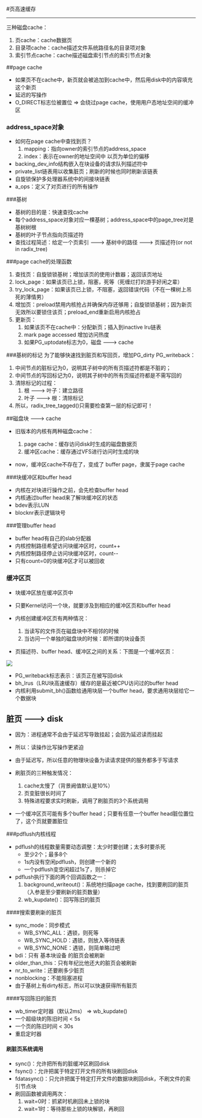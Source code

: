 #页高速缓存

----------
三种磁盘cache：

1. 页cache：cache数据页
2. 目录项cache：cache描述文件系统路径名的目录项对象
3. 索引节点cache：cache描述磁盘索引节点的索引节点对象

##page cache
- 如果页不在cache中，新页就会被追加到cache中，然后用disk中的内容填充这个新页
- 延迟的写操作
- O_DIRECT标志位被置位 => 会绕过page cache，使用用户态地址空间的缓冲区

### address_space对象
- 如何在page cache中查找到页？
	1. mapping：指向owner的索引节点的address_space
	2. index：表示在owner的地址空间中 以页为单位的偏移
- backing\_dev\_info结构嵌入在块设备的请求队列描述符中
- private_list链表用以收集脏页；刷新的时候也同时刷新该链表
- 自旋锁保护多处理器系统中的间接块链表
- a_ops：定义了对页进行的所有操作

###基树
- 基树的目的是：快速查找cache
- 每个address_space对象对应一棵基树；address_space中的page_tree对是基树树根
- 基树的叶子节点指向页描述符
- 查找过程简述：给定一个页索引 ---> 基树中的路径 ---> 页描述符(or not in radix_tree)

###page cache的处理函数

1. 查找页：自旋锁锁基树；增加该页的使用计数器；返回该页地址
2. lock\_page：如果该页已上锁，阻塞，死等（死缠烂打的游手好闲之辈）
3. try\_lock\_page：如果该页已上锁，不阻塞，返回错误代码（不在一棵树上吊死的薄情男）
4. 增加页：preload禁用内核抢占并确保内存还够用；自旋锁锁基树；因为新页无效所以要锁住该页；preload\_end重新启用内核抢占
5. 更新页：
	1. 如果该页不在cache中：分配新页；插入到inactive lru链表
	2. mark page accessed 增加访问热度
	3. 如果PG\_uptodate标志为0，磁盘 ---> cache

###基树的标记
为了能够快速找到脏页和写回页，增加PG\_dirty PG\_writeback：

1. 中间节点的脏标记为0，说明其子树中的所有页描述符都是不脏的；
2. 中间节点的写回标记为0，说明其子树中的所有页描述符都是不需写回的
3. 清除标记的过程：
	1. 根 ---> 叶子：建立路径
	2. 叶子 ---> 根：清除标记
4. 所以，radix\_tree\_tagged()只需要检查第一层的标记即可！

##磁盘块 ---> cache
- 旧版本的内核有两种磁盘cache：
	1. page cache：缓存访问disk时生成的磁盘数据页
	2. 缓冲区cache：缓存通过VFS进行访问时生成的块

- now，缓冲区cache不存在了，变成了 buffer page，隶属于page cache

###块缓冲区和buffer head

- 内核在对块进行操作之前，会先检查buffer head
- 内核通过buffer head来了解块缓冲区的状态
- bdev表示LUN
- blocknr表示逻辑块号

###管理buffer head
- buffer head有自己的slab分配器
- 内核控制路径希望访问块缓冲区时，count++
- 内核控制路径停止访问块缓冲区时，count--
- 只有count=0的块缓冲区才可以被回收

### 缓冲区页
- 块缓冲区放在缓冲区页中
- 只要Kernel访问一个块，就要涉及到相应的缓冲区页和buffer head
- 内核创建缓冲区页有两种情况：
		
	1. 当读写的文件页在磁盘块中不相邻的时候
	2. 当访问一个单独的磁盘块的时候：即所谓的块设备页

- 页描述符、buffer head、缓冲区之间的关系：下图是一个缓冲区页：

![](http://i.imgur.com/s3gQk4p.jpg)

- PG_writeback标志表示：该页正在被写回disk
- bh\_lrus（LRU块高速缓存）缓存的是最近被CPU访问过的buffer head
- 内核利用submit_bh()函数给通用块层一个buffer head，要求通用块层给它一个数据块

## 脏页 ---> disk

- 因为：进程通常不会由于延迟写导致挂起；会因为延迟读而挂起
- 所以：读操作比写操作更紧迫
- 由于延迟写，所以任意的物理块设备为读请求提供的服务都多于写请求
- 刷脏页的三种触发情况：
	1. cache太慢了（背景阙值默认是10%）
	2. 页变脏很长时间了
	3. 特殊进程要求实时刷新，调用了刷脏页的3个系统调用

- 一个缓冲区页可能有多个buffer head；只要有任意一个buffer head脏位置位了，这个页就要置脏位

###pdflush内核线程

- pdflush的线程数量需要动态调整：太少时要创建；太多时要杀死
	- 至少2个；最多8个
	- 1s内没有空闲pdflush，则创建一个新的
	- 一个pdflush变空闲超过1s了，则杀掉它
- pdflush执行下面的两个回调函数之一：
	1. background_writeout()：系统地扫描page cache，找到要刷回的脏页（入参是至少要刷新的脏页数量）
	2. wb_kupdate()：回写陈旧的脏页

####搜索要刷新的脏页
- sync_mode：同步模式
	- WB_SYNC\_ALL：遇锁，则死等
	- WB_SYNC\_HOLD：遇锁，则放入等待链表
	- WB_SYNC\_NONE：遇锁，则简单略过吧
- bdi：只有 基本块设备 的脏页会被刷新
- older_than\_this：只有年纪比他还大的脏页会被刷新
- nr_to\_write：还要刷多少脏页
- nonblocking：不能阻塞进程
- 由于基树上有dirty标志，所以可以快速获得所有脏页

####写回陈旧的脏页
- wb\_timer定时器（默认2ms） => wb_kupdate()
- 一个超级块的陈旧时间 < 5s
- 一个页的陈旧时间 < 30s
- 重启定时器

#### 刷脏页系统调用

- sync()：允许把所有的脏缓冲区刷回disk
- fsync()：允许把属于特定打开文件的所有块刷回disk
- fdatasync()：只允许把属于特定打开文件的数据块刷回disk，不刷文件的索引节点块
- 刷回函数被调用两次：
	1. wait=0时：抓紧时机刷回未上锁的块
	2. wait=1时：等待那些上锁的块解锁，再刷回
